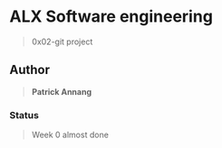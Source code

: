 # ALX Software engineering

> 0x02-git project

## Author

> **Patrick Annang**

### Status

> Week 0 almost done
